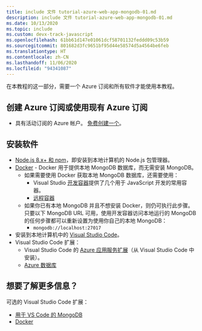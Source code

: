 ```yaml
---
title: include 文件 tutorial-azure-web-app-mongodb-01.md
description: include 文件 tutorial-azure-web-app-mongodb-01.md
ms.date: 10/13/2020
ms.topic: include
ms.custom: devx-track-javascript
ms.openlocfilehash: 61bb61d147e01061dcf58701132feddd09c53b59
ms.sourcegitcommit: 801682d3fc9651bf95d44e58574d5a4564be6feb
ms.translationtype: HT
ms.contentlocale: zh-CN
ms.lasthandoff: 11/06/2020
ms.locfileid: "94341087"
---
```

在本教程的这一部分，需要一个 Azure 订阅和所有软件才能使用本教程。

## <a name="create-or-use-existing-azure-subscription"></a>创建 Azure 订阅或使用现有 Azure 订阅 

* 具有活动订阅的 Azure 帐户。 [免费创建一个](https://azure.microsoft.com/free/?utm_source=campaign&utm_campaign=vscode-tutorial-appservice-extension&mktingSource=vscode-tutorial-appservice-extension)。

## <a name="install-software"></a>安装软件

- [Node.js 8.x+ 和 npm](https://nodejs.org/en/download)，即安装到本地计算机的 Node.js 包管理器。
- [Docker](https://docs.docker.com/get-docker/) - Docker 用于提供本地 MongoDB 数据库，而无需安装 MongoDB。 
    - 如果需要使用 Docker 获取本地 MongoDB 数据库，还需要使用：
        -  Visual Studio [开发容器](https://code.visualstudio.com/docs/remote/containers)提供了几个用于 JavaScript 开发的常用容器。 
        - [远程容器](https://marketplace.visualstudio.com/items?itemName=ms-vscode-remote.remote-containers)
    - 如果你已有本地 MongoDB 并且不想安装 Docker，则仍可执行此步骤。 只要以下 MongoDB URL 可用，使用开发容器访问本地运行的 MongoDB 的任何步骤都可以重新设置为使用你自己的本地 MongoDB： 
        - `mongodb://localhost:27017`
- 安装到本地计算机中的 [Visual Studio Code](https://code.visualstudio.com/)。 
- Visual Studio Code 扩展：
    - Visual Studio Code 的 [Azure 应用服务扩展](https://marketplace.visualstudio.com/items?itemName=ms-azuretools.vscode-azureappservice)（从 Visual Studio Code 中安装）。
    - [Azure 数据库](https://marketplace.visualstudio.com/items?itemName=ms-azuretools.vscode-cosmosdb)

## <a name="want-to-know-more"></a>想要了解更多信息？ 

可选的 Visual Studio Code 扩展：
* [用于 VS Code 的 MongoDB](https://marketplace.visualstudio.com/items?itemName=mongodb.mongodb-vscode)
* [Docker](https://marketplace.visualstudio.com/items?itemName=ms-azuretools.vscode-docker)